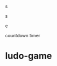 





s










































s





















e






























countdown timer






















# ludo-game

















